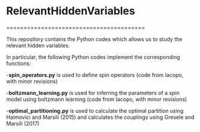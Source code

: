 # RelevantHiddenVariables

========================================

This repository contains the Python codes which allows us to study the relevant hidden variables.

In particular, the following Python codes implement the corresponding functions:

-**spin_operators.py** is used to define spin operators (code from Iacopo, with minor revisions)

-**boltzmann_learning.py** is used for inferring the parameters of a spin model using boltzmann learning (code from Iacopo, with minor revisions)

-**optimal_partitioning.py** is used to calculate the optimal partition using Haimovici and Marsili (2015) and calculates the couplings using Gresele and Marsili (2017)

